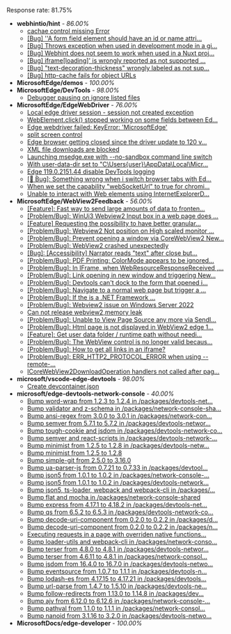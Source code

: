 Response rate: 81.75%

* **webhintio/hint** - _86.00%_
  * [cachae control missing Error](https://github.com/webhintio/hint/issues/5823)
  * [[Bug] ''A form field element should have an id or name attri...](https://github.com/webhintio/hint/issues/5741)
  * [[Bug] Throws exception when used in development mode in a gi...](https://github.com/webhintio/hint/issues/5738)
  * [[Bug] Webhint does not seem to work when used in a Nuxt proj...](https://github.com/webhintio/hint/issues/5735)
  * [[Bug] iframe[loading]' is wrongly reported as not supported ...](https://github.com/webhintio/hint/issues/5730)
  * [[Bug] "text-decoration-thickness" wrongly labeled as not sup...](https://github.com/webhintio/hint/issues/5723)
  * [[Bug] http-cache fails for object URLs](https://github.com/webhintio/hint/issues/5706)
* **MicrosoftEdge/demos** - _100.00%_
* **MicrosoftEdge/DevTools** - _98.00%_
  * [Debugger pausing on ignore listed files ](https://github.com/MicrosoftEdge/DevTools/issues/243)
* **MicrosoftEdge/EdgeWebDriver** - _76.00%_
  * [Local edge driver session - session not created exception](https://github.com/MicrosoftEdge/EdgeWebDriver/issues/140)
  * [WebElement.click() stopped working on some fields between Ed...](https://github.com/MicrosoftEdge/EdgeWebDriver/issues/139)
  * [Edge webdriver failed: KeyError: 'MicrosoftEdge'](https://github.com/MicrosoftEdge/EdgeWebDriver/issues/138)
  * [split screen control](https://github.com/MicrosoftEdge/EdgeWebDriver/issues/137)
  * [Edge browser getting closed since the driver update to 120 v...](https://github.com/MicrosoftEdge/EdgeWebDriver/issues/135)
  * [XML file downloads are blocked](https://github.com/MicrosoftEdge/EdgeWebDriver/issues/133)
  * [Launching msedge.exe with --no-sandbox command line switch](https://github.com/MicrosoftEdge/EdgeWebDriver/issues/141)
  * [With user-data-dir set to "C\Users\{user}\AppData\Local\Micr...](https://github.com/MicrosoftEdge/EdgeWebDriver/issues/125)
  * [Edge 119.0.2151.44 disable DevTools logging](https://github.com/MicrosoftEdge/EdgeWebDriver/issues/124)
  * [[🐛 Bug]: Something wrong when i switch browser tabs with Ed...](https://github.com/MicrosoftEdge/EdgeWebDriver/issues/123)
  * [When we set the capability "webSocketUrl" to true for chromi...](https://github.com/MicrosoftEdge/EdgeWebDriver/issues/103)
  * [Unable to interact with Web elements using InternetExplorerD...](https://github.com/MicrosoftEdge/EdgeWebDriver/issues/91)
* **MicrosoftEdge/WebView2Feedback** - _56.00%_
  * [[Feature]: Fast way to send large amounts of data to fronten...](https://github.com/MicrosoftEdge/WebView2Feedback/issues/4468)
  * [[Problem/Bug]: WinUi3 Webview2 Input box in a web page does ...](https://github.com/MicrosoftEdge/WebView2Feedback/issues/4465)
  * [[Feature] Requesting the possibility to have better granular...](https://github.com/MicrosoftEdge/WebView2Feedback/issues/4460)
  * [[Problem/Bug]: Webview2 Not position on High scaled monitor ...](https://github.com/MicrosoftEdge/WebView2Feedback/issues/4459)
  * [[Problem/Bug]: Prevent opening a window via CoreWebView2 New...](https://github.com/MicrosoftEdge/WebView2Feedback/issues/4453)
  * [[Problem/Bug]: WebView2 crashed unexpectedly](https://github.com/MicrosoftEdge/WebView2Feedback/issues/4450)
  * [[Bug]: [Accessibility] Narrator reads "text" after close but...](https://github.com/MicrosoftEdge/WebView2Feedback/issues/4449)
  * [[Problem/Bug]: PDF Printing: ColorMode appears to be ignored...](https://github.com/MicrosoftEdge/WebView2Feedback/issues/4445)
  * [[Problem/Bug]: In IFrame, when WebResourceResponseReceived ,...](https://github.com/MicrosoftEdge/WebView2Feedback/issues/4433)
  * [[Problem/Bug]: Link opening in new window and triggering New...](https://github.com/MicrosoftEdge/WebView2Feedback/issues/4424)
  * [[Problem/Bug]: Devtools can't dock to the form that opened i...](https://github.com/MicrosoftEdge/WebView2Feedback/issues/4423)
  * [[Problem/Bug]: Navigate to a normal web page but  trigger a ...](https://github.com/MicrosoftEdge/WebView2Feedback/issues/4417)
  * [[Problem/Bug]: If the <TargetFramework> is a .NET Framework ...](https://github.com/MicrosoftEdge/WebView2Feedback/issues/4416)
  * [[Problem/Bug]: Webview2 issue on Windows Server 2022](https://github.com/MicrosoftEdge/WebView2Feedback/issues/4414)
  * [Can not release webview2,memory leak](https://github.com/MicrosoftEdge/WebView2Feedback/issues/4412)
  * [[Problem/Bug]: Unable to View Page Source any more via SendI...](https://github.com/MicrosoftEdge/WebView2Feedback/issues/4463)
  * [[Problem/Bug]: Html page is not displayed in WebView2 edge 1...](https://github.com/MicrosoftEdge/WebView2Feedback/issues/4462)
  * [[Feature]: Get user data folder / runtime path without needi...](https://github.com/MicrosoftEdge/WebView2Feedback/issues/4454)
  * [[Problem/Bug]: The WebView control is no longer valid becaus...](https://github.com/MicrosoftEdge/WebView2Feedback/issues/4452)
  * [[Problem/Bug]: How to get all links in an iframe?](https://github.com/MicrosoftEdge/WebView2Feedback/issues/4447)
  * [[Problem/Bug]: ERR_HTTP2_PROTOCOL_ERROR when using --remote-...](https://github.com/MicrosoftEdge/WebView2Feedback/issues/4438)
  * [ICoreWebView2DownloadOperation handlers not called after pag...](https://github.com/MicrosoftEdge/WebView2Feedback/issues/4435)
* **microsoft/vscode-edge-devtools** - _98.00%_
  * [Create devcontainer.json](https://github.com/microsoft/vscode-edge-devtools/pull/2111)
* **microsoft/edge-devtools-network-console** - _40.00%_
  * [Bump word-wrap from 1.2.3 to 1.2.4 in /packages/devtools-net...](https://github.com/microsoft/edge-devtools-network-console/pull/123)
  * [Bump validator and z-schema in /packages/network-console-sha...](https://github.com/microsoft/edge-devtools-network-console/pull/122)
  * [Bump ansi-regex from 3.0.0 to 3.0.1 in /packages/network-con...](https://github.com/microsoft/edge-devtools-network-console/pull/121)
  * [Bump semver from 5.7.1 to 5.7.2 in /packages/devtools-networ...](https://github.com/microsoft/edge-devtools-network-console/pull/120)
  * [Bump tough-cookie and jsdom in /packages/devtools-network-co...](https://github.com/microsoft/edge-devtools-network-console/pull/119)
  * [Bump semver and react-scripts in /packages/devtools-network-...](https://github.com/microsoft/edge-devtools-network-console/pull/117)
  * [Bump minimist from 1.2.5 to 1.2.8 in /packages/devtools-netw...](https://github.com/microsoft/edge-devtools-network-console/pull/112)
  * [Bump minimist from 1.2.5 to 1.2.8](https://github.com/microsoft/edge-devtools-network-console/pull/111)
  * [Bump simple-git from 2.5.0 to 3.16.0](https://github.com/microsoft/edge-devtools-network-console/pull/110)
  * [Bump ua-parser-js from 0.7.21 to 0.7.33 in /packages/devtool...](https://github.com/microsoft/edge-devtools-network-console/pull/109)
  * [Bump json5 from 1.0.1 to 1.0.2 in /packages/network-console-...](https://github.com/microsoft/edge-devtools-network-console/pull/108)
  * [Bump json5 from 1.0.1 to 1.0.2 in /packages/devtools-network...](https://github.com/microsoft/edge-devtools-network-console/pull/107)
  * [Bump json5, ts-loader, webpack and webpack-cli in /packages/...](https://github.com/microsoft/edge-devtools-network-console/pull/106)
  * [Bump flat and mocha in /packages/network-console-shared](https://github.com/microsoft/edge-devtools-network-console/pull/105)
  * [Bump express from 4.17.1 to 4.18.2 in /packages/devtools-net...](https://github.com/microsoft/edge-devtools-network-console/pull/104)
  * [Bump qs from 6.5.2 to 6.5.3 in /packages/devtools-network-co...](https://github.com/microsoft/edge-devtools-network-console/pull/103)
  * [Bump decode-uri-component from 0.2.0 to 0.2.2 in /packages/d...](https://github.com/microsoft/edge-devtools-network-console/pull/101)
  * [Bump decode-uri-component from 0.2.0 to 0.2.2 in /packages/n...](https://github.com/microsoft/edge-devtools-network-console/pull/100)
  * [Executing requests in a page with overriden native functions...](https://github.com/microsoft/edge-devtools-network-console/issues/99)
  * [Bump loader-utils and webpack-cli in /packages/network-conso...](https://github.com/microsoft/edge-devtools-network-console/pull/98)
  * [Bump terser from 4.8.0 to 4.8.1 in /packages/devtools-networ...](https://github.com/microsoft/edge-devtools-network-console/pull/97)
  * [Bump terser from 4.6.11 to 4.8.1 in /packages/network-consol...](https://github.com/microsoft/edge-devtools-network-console/pull/96)
  * [Bump jsdom from 16.4.0 to 16.7.0 in /packages/devtools-netwo...](https://github.com/microsoft/edge-devtools-network-console/pull/94)
  * [Bump eventsource from 1.0.7 to 1.1.1 in /packages/devtools-n...](https://github.com/microsoft/edge-devtools-network-console/pull/93)
  * [Bump lodash-es from 4.17.15 to 4.17.21 in /packages/devtools...](https://github.com/microsoft/edge-devtools-network-console/pull/84)
  * [Bump url-parse from 1.4.7 to 1.5.10 in /packages/devtools-ne...](https://github.com/microsoft/edge-devtools-network-console/pull/83)
  * [Bump follow-redirects from 1.13.0 to 1.14.8 in /packages/dev...](https://github.com/microsoft/edge-devtools-network-console/pull/81)
  * [Bump ajv from 6.12.0 to 6.12.6 in /packages/network-console-...](https://github.com/microsoft/edge-devtools-network-console/pull/80)
  * [Bump pathval from 1.1.0 to 1.1.1 in /packages/network-consol...](https://github.com/microsoft/edge-devtools-network-console/pull/79)
  * [Bump nanoid from 3.1.16 to 3.2.0 in /packages/devtools-netwo...](https://github.com/microsoft/edge-devtools-network-console/pull/78)
* **MicrosoftDocs/edge-developer** - _100.00%_